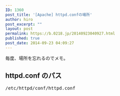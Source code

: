```yaml
---
ID: 1360
post_title: '[Apache] httpd.confの場所'
author: hiro
post_excerpt: ""
layout: post
permalink: https://b.0218.jp/20140923040927.html
published: true
post_date: 2014-09-23 04:09:27
---
```

毎度、場所を忘れるのでメモ。
<!--more-->
<h2>httpd.conf のパス</h2>
<pre class="prettyprint">/etc/httpd/conf/httpd.conf</pre>
